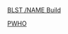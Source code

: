 [BLST /NAME Build](https://blinks.bloomberg.com/screens/BLST%20/NAME%20Build)


[PWHO](https://blinks.bloomberg.com/screens/PWHO)
